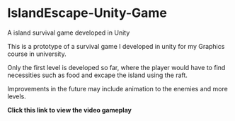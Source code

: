 # IslandEscape-Unity-Game
A island survival game developed in Unity

This is a prototype of a survival game I developed in unity for my Graphics course in university.

Only the first level is developed so far, where the player would have to find necessities such as food and excape the island using the raft.

Improvements in the future may include animation to the enemies and more levels.

<strong>Click this link to view the video gameplay</strong>
